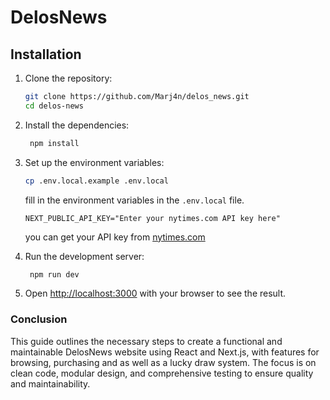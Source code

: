 # DelosNews

## Installation

1. Clone the repository:
   ```bash
   git clone https://github.com/Marj4n/delos_news.git
   cd delos-news
   ```
2. Install the dependencies:
   ```bash
    npm install
   ```
3. Set up the environment variables:

   ```bash
   cp .env.local.example .env.local
   ```

   fill in the environment variables in the `.env.local` file.

   ```shell
   NEXT_PUBLIC_API_KEY="Enter your nytimes.com API key here"
   ```

   you can get your API key from [nytimes.com](https://developer.nytimes.com/)

4. Run the development server:

   ```bash
    npm run dev
   ```

5. Open [http://localhost:3000](http://localhost:3000) with your browser to see the result.

### Conclusion

This guide outlines the necessary steps to create a functional and maintainable DelosNews website using React and Next.js, with features for browsing, purchasing and as well as a lucky draw system. The focus is on clean code, modular design, and comprehensive testing to ensure quality and maintainability.
